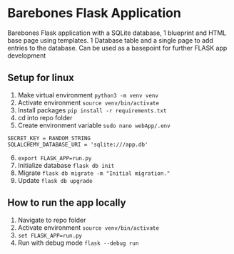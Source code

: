 # Barebones Flask Application
Barebones Flask application with a SQLite database, 1 blueprint and HTML base page using templates.
1 Database table and a single page to add entries to the database.
Can be used as a basepoint for further FLASK app development

## Setup for linux
1. Make virtual environment `python3 -m venv venv`
2. Activate environment `source venv/bin/activate`
3. Install packages `pip install -r requirements.txt`
4. cd into repo folder
5. Create environment variable `sudo nano webApp/.env`
```
SECRET_KEY = RANDOM_STRING
SQLALCHEMY_DATABASE_URI = 'sqlite:///app.db'
```
6. `export FLASK_APP=run.py`
7. Initialize database `flask db init`
8. Migrate  `flask db migrate -m "Initial migration."`
9. Update `flask db upgrade`

## How to run the app locally
1. Navigate to repo folder
2. Activate environment `source venv/bin/activate`
3. `set FLASK_APP=run.py`
4. Run with debug mode `flask --debug run`
